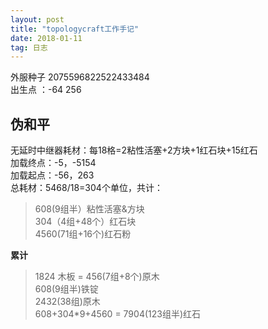 ```yaml
---
layout: post
title: "topologycraft工作手记"
date: 2018-01-11
tag: 日志
---  
```


外服种子 2075596822522433484        
出生点 ：-64 256        

## 伪和平     

无延时中继器耗材：每18格=2粘性活塞+2方块+1红石块+15红石       
加载终点：-5，-5154       
加载起点：-56，263        
总耗材：5468/18=304个单位，共计：      
>608(9组半）粘性活塞&方块        
>304（4组+48个）红石块     
>4560(71组+16个)红石粉              

**累计**      
>1824 木板 = 456(7组+8个)原木     
>608(9组半)铁锭     
>2432(38组)原木        
>608+304*9+4560 = 7904(123组半)红石